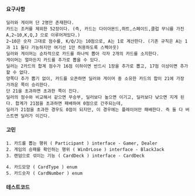 #### 요구사항
    딜러와 게이머 단 2명만 존재한다.
    카드는 조커를 제외한 52장이다. (즉, 카드는 다이아몬드,하트,스페이드,클럽 무늬를 가진 A,2~10,K,Q,J 으로 이루어져있다.)
    2~10은 숫자 그대로 점수를, K/Q/J는 10점으로, A는 1로 계산한다. (기존 규칙은 A는 1과 11 둘다 가능하지만 여기선 1만 허용하도록 스펙아웃)
    딜러와 게이머는 순차적으로 카드를 하나씩 뽑아 각자 2개의 카드를 소지한다.
    게이머는 얼마든지 카드를 추가로 뽑을 수 있다.
    딜러는 2카드의 합계 점수가 16점 이하이면 반드시 1장을 추가로 뽑고, 17점 이상이면 추가할 수 없다.
    양쪽다 추가 뽑기 없이, 카드를 오픈하면 딜러와 게이머 중 소유한 카드의 합이 21에 가장 가까운 쪽이 승리한다.
    단 21을 초과하면 초과한 쪽이 진다.
    딜러의 점수와 비교해서 같으면 무승부, 딜러보다 높으면 이기고, 딜러보다 낮으면 지게 된다. 합계가 21점을 초과하면 패배하여 0점으로 간주되는데, 
    딜러가 21점을 초과한 경우도 0점이 되지만, 이 경우에는 플레이어만 패배한다. 즉 둘 다 버스트면 딜러가 이긴다.
#### 고민
    1. 카드를 뽑는 행위 ( Participant ) interface - Gamer, Dealer
    2. 게임의 승패를 확인하는 행위 ( WinOrLose ) interface - BlackJack
    3. 랜덤으로 섞이는 기능 ( CardDeck ) interface - CardDeck
    
    4. 카드모양 ( CardType ) enum 
    5. 카드숫자 ( CardNumber ) enum
#### 테스트코드
